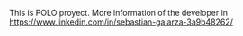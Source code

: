 This is POLO proyect. More information of the developer in https://www.linkedin.com/in/sebastian-galarza-3a9b48262/
